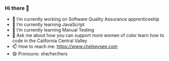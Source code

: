 ### Hi there 👋

- 🔭 I’m currently working on Software Quality Assurance apprenticeship
- 🌱 I’m currently learning JavaScript
- 🌱 I’m currently learning Manual Testing
- 💬 Ask me about how you can support more women of color learn how to code in the California Central Valley
- 📫 How to reach me: https://www.chelseysee.com
- 😄 Pronouns: she/her/hers
